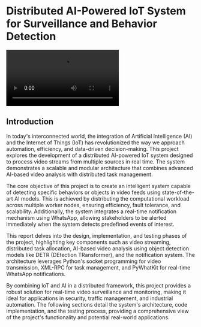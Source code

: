 # Distributed AI-Powered IoT System for Surveillance and Behavior Detection
![**Click here to watch the video Demo.**](https://example.com/video.mp4)

## Introduction

In today's interconnected world, the integration of Artificial Intelligence (AI) and the Internet of Things (IoT) has revolutionized the way we approach automation, efficiency, and data-driven decision-making. This project explores the development of a distributed AI-powered IoT system designed to process video streams from multiple sources in real time. The system demonstrates a scalable and modular architecture that combines advanced AI-based video analysis with distributed task management.

The core objective of this project is to create an intelligent system capable of detecting specific behaviors or objects in video feeds using state-of-the-art AI models. This is achieved by distributing the computational workload across multiple worker nodes, ensuring efficiency, fault tolerance, and scalability. Additionally, the system integrates a real-time notification mechanism using WhatsApp, allowing stakeholders to be alerted immediately when the system detects predefined events of interest.

This report delves into the design, implementation, and testing phases of the project, highlighting key components such as video streaming, distributed task allocation, AI-based video analysis using object detection models like DETR (DEtection TRansformer), and the notification system. The architecture leverages Python's socket programming for video transmission, XML-RPC for task management, and PyWhatKit for real-time WhatsApp notifications.

By combining IoT and AI in a distributed framework, this project provides a robust solution for real-time video surveillance and monitoring, making it ideal for applications in security, traffic management, and industrial automation. The following sections detail the system's architecture, code implementation, and the testing process, providing a comprehensive view of the project's functionality and potential real-world applications.